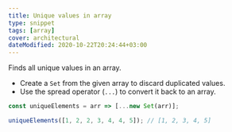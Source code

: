 ```yaml
---
title: Unique values in array
type: snippet
tags: [array]
cover: architectural
dateModified: 2020-10-22T20:24:44+03:00
---
```


Finds all unique values in an array.

- Create a `Set` from the given array to discard duplicated values.
- Use the spread operator (`...`) to convert it back to an array.

```js
const uniqueElements = arr => [...new Set(arr)];
```

```js
uniqueElements([1, 2, 2, 3, 4, 4, 5]); // [1, 2, 3, 4, 5]
```

